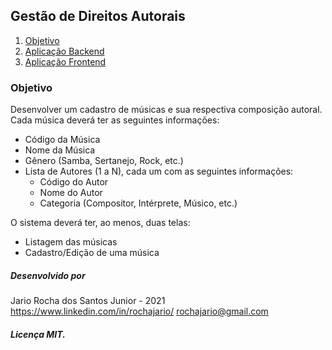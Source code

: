 ## Gestão de Direitos Autorais
1. [Objetivo](#objetivo)
2. [Aplicação Backend](https://github.com/rochajario/Gestao-Composicoes-Autorais/tree/main/Gestao-Composicoes-Autorais-Api)
3. [Aplicação Frontend](https://github.com/rochajario/Gestao-Composicoes-Autorais/tree/main/Gestao-Composicoes-Autorais-Ui/frontend)

### Objetivo
Desenvolver um cadastro de músicas e sua respectiva composição autoral. Cada música deverá ter as seguintes informações:
 - Código da Música
 - Nome da Música
 - Gênero (Samba, Sertanejo, Rock, etc.)
 - Lista de Autores (1 a N), cada um com as seguintes informações:
	 - Código do Autor
	 - Nome do Autor
	 - Categoria (Compositor, Intérprete, Músico, etc.)
	 
O sistema deverá ter, ao menos, duas telas:
 - Listagem das músicas
 - Cadastro/Edição de uma música

##### Desenvolvido por
Jario Rocha dos Santos Junior - 2021 
https://www.linkedin.com/in/rochajario/
rochajario@gmail.com
##### Licença MIT.
